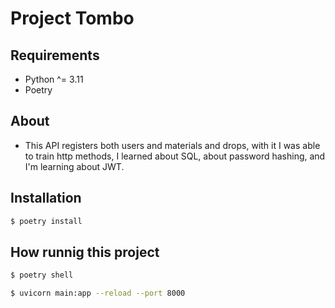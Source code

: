 # Project Tombo

## Requirements

- Python ^= 3.11
- Poetry

## About

- This API registers both users and materials and drops, with it I was able to train http methods, I learned about SQL, about password hashing, and I'm learning about JWT.

## Installation

```bash
$ poetry install
```

## How runnig this project

```bash
$ poetry shell

$ uvicorn main:app --reload --port 8000
```
